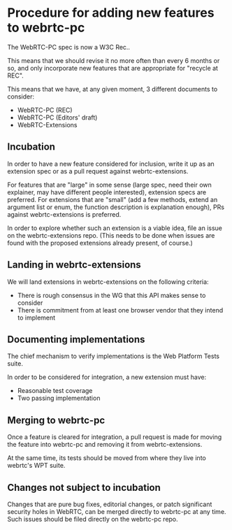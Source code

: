 # Procedure for adding new features to webrtc-pc

The WebRTC-PC spec is now a W3C Rec..

This means that we should revise it no more often than every 6 months or so, and only
incorporate new features that are appropriate for "recycle at REC".

This means that we have, at any given moment, 3 different documents to consider:

* WebRTC-PC (REC)
* WebRTC-PC (Editors' draft)
* WebRTC-Extensions

## Incubation

In order to have a new feature considered for inclusion, write it up as an extension spec
or as a pull request against webrtc-extensions.

For features that are "large" in some sense (large spec, need their own explainer, may have
different people interested), extension specs are preferred. For extensions that are
"small" (add a few methods, extend an argument list or enum, the function description
is explanation enough), PRs against webrtc-extensions is preferred.

In order to explore whether such an extension is a viable idea, file an issue on the
webrtc-extensions repo. (This needs to be done when issues are found with the proposed
extensions already present, of course.)

## Landing in webrtc-extensions

We will land extensions in webrtc-extensions on the following criteria:

* There is rough consensus in the WG that this API makes sense to consider
* There is commitment from at least one browser vendor that they intend to implement

## Documenting implementations

The chief mechanism to verify implementations is the Web Platform Tests suite.

In order to be considered for integration, a new extension must have:

* Reasonable test coverage
* Two passing implementation

## Merging to webrtc-pc

Once a feature is cleared for integration, a pull request is made for moving the feature
into webrtc-pc and removing it from webrtc-extensions.

At the same time, its tests should be moved from where they live into webrtc's WPT suite.


## Changes not subject to incubation

Changes that are pure bug fixes, editorial changes, or patch significant security holes in
WebRTC, can be merged directly to webrtc-pc at any time. Such issues should be filed directly
on the webrtc-pc repo.

